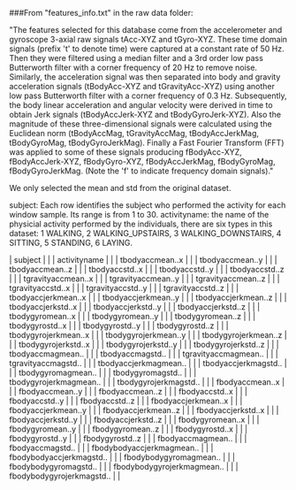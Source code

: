 ###From "features_info.txt" in the raw data folder:

"The features selected for this database come from the accelerometer and gyroscope 3-axial raw signals tAcc-XYZ and tGyro-XYZ. These time domain signals (prefix 't' to denote time) were captured at a constant rate of 50 Hz. Then they were filtered using a median filter and a 3rd order low pass Butterworth filter with a corner frequency of 20 Hz to remove noise. Similarly, the acceleration signal was then separated into body and gravity acceleration signals (tBodyAcc-XYZ and tGravityAcc-XYZ) using another low pass Butterworth filter with a corner frequency of 0.3 Hz. 
Subsequently, the body linear acceleration and angular velocity were derived in time to obtain Jerk signals (tBodyAccJerk-XYZ and tBodyGyroJerk-XYZ). Also the magnitude of these three-dimensional signals were calculated using the Euclidean norm (tBodyAccMag, tGravityAccMag, tBodyAccJerkMag, tBodyGyroMag, tBodyGyroJerkMag). 
Finally a Fast Fourier Transform (FFT) was applied to some of these signals producing fBodyAcc-XYZ, fBodyAccJerk-XYZ, fBodyGyro-XYZ, fBodyAccJerkMag, fBodyGyroMag, fBodyGyroJerkMag. (Note the 'f' to indicate frequency domain signals)." 

We only selected the mean and std from the original dataset. 

subject: Each row identifies the subject who performed the activity for each window sample. Its range is from 1 to 30. 
activityname: the name of the physicial activity performed by the individuals, there are six types in this dataset:
1 WALKING,
2 WALKING_UPSTAIRS,
3 WALKING_DOWNSTAIRS,
4 SITTING,
5 STANDING,
6 LAYING.



| subject                    |   |
| activityname               |   |
| tbodyaccmean..x            |   |
| tbodyaccmean..y            |   |
| tbodyaccmean..z            |   |
| tbodyaccstd..x             |   |
| tbodyaccstd..y             |   |
| tbodyaccstd..z             |   |
| tgravityaccmean..x         |   |
| tgravityaccmean..y         |   |
| tgravityaccmean..z         |   |
| tgravityaccstd..x          |   |
| tgravityaccstd..y          |   |
| tgravityaccstd..z          |   |
| tbodyaccjerkmean..x        |   |
| tbodyaccjerkmean..y        |   |
| tbodyaccjerkmean..z        |   |
| tbodyaccjerkstd..x         |   |
| tbodyaccjerkstd..y         |   |
| tbodyaccjerkstd..z         |   |
| tbodygyromean..x           |   |
| tbodygyromean..y           |   |
| tbodygyromean..z           |   |
| tbodygyrostd..x            |   |
| tbodygyrostd..y            |   |
| tbodygyrostd..z            |   |
| tbodygyrojerkmean..x       |   |
| tbodygyrojerkmean..y       |   |
| tbodygyrojerkmean..z       |   |
| tbodygyrojerkstd..x        |   |
| tbodygyrojerkstd..y        |   |
| tbodygyrojerkstd..z        |   |
| tbodyaccmagmean..          |   |
| tbodyaccmagstd..           |   |
| tgravityaccmagmean..       |   |
| tgravityaccmagstd..        |   |
| tbodyaccjerkmagmean..      |   |
| tbodyaccjerkmagstd..       |   |
| tbodygyromagmean..         |   |
| tbodygyromagstd..          |   |
| tbodygyrojerkmagmean..     |   |
| tbodygyrojerkmagstd..      |   |
| fbodyaccmean..x            |   |
| fbodyaccmean..y            |   |
| fbodyaccmean..z            |   |
| fbodyaccstd..x             |   |
| fbodyaccstd..y             |   |
| fbodyaccstd..z             |   |
| fbodyaccjerkmean..x        |   |
| fbodyaccjerkmean..y        |   |
| fbodyaccjerkmean..z        |   |
| fbodyaccjerkstd..x         |   |
| fbodyaccjerkstd..y         |   |
| fbodyaccjerkstd..z         |   |
| fbodygyromean..x           |   |
| fbodygyromean..y           |   |
| fbodygyromean..z           |   |
| fbodygyrostd..x            |   |
| fbodygyrostd..y            |   |
| fbodygyrostd..z            |   |
| fbodyaccmagmean..          |   |
| fbodyaccmagstd..           |   |
| fbodybodyaccjerkmagmean..  |   |
| fbodybodyaccjerkmagstd..   |   |
| fbodybodygyromagmean..     |   |
| fbodybodygyromagstd..      |   |
| fbodybodygyrojerkmagmean.. |   |
| fbodybodygyrojerkmagstd..  |   |

